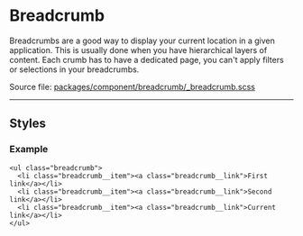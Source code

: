 # Breadcrumb
Breadcrumbs are a good way to display your current location in a given application. This is usually done when you have hierarchical layers of content. Each crumb has to have a dedicated page, you can't apply filters or selections in your breadcrumbs.

Source file: [packages/component/breadcrumb/_breadcrumb.scss](https://github.com/kpn/kpn-style/blob/master/packages/component/breadcrumb/_breadcrumb.scss)

---

## Styles

### Example
```html*example
<ul class="breadcrumb">
  <li class="breadcrumb__item"><a class="breadcrumb__link">First link</a></li>
  <li class="breadcrumb__item"><a class="breadcrumb__link">Second link</a></li>
  <li class="breadcrumb__item"><a class="breadcrumb__link">Current link</a></li>
</ul>
```
